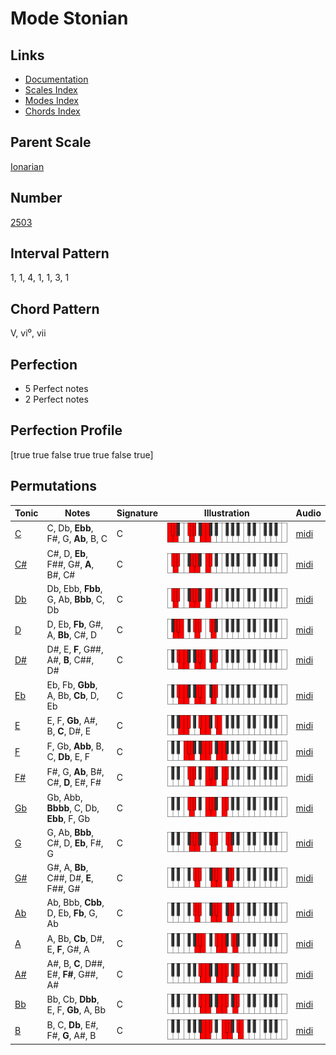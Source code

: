 # Mode Stonian

## Links

- [Documentation](index.md)
- [Scales Index](Scales.md)
- [Modes Index](Modes.md)
- [Chords Index](Chords.md)

## Parent Scale

[Ionarian](ScaleIonarian.md)

## Number

[2503](https://ianring.com/musictheory/scales/2503)

## Interval Pattern

1, 1, 4, 1, 1, 3, 1

## Chord Pattern

V, vi⁰, vii

## Perfection

- 5 Perfect notes
- 2 Perfect notes

## Perfection Profile

[true true false true true false true]

## Permutations

| Tonic | Notes | Signature | Illustration | Audio |
|-------|-------|-----------|--------------|-------|
| [C](ModeCNaturalStonian.md) | C, Db, **Ebb**, F#, G, **Ab**, B, C | C | ![CNaturalStonian](ModeCNaturalStonian.png) | [midi](https://github.com/edipermadi/music/blob/main/docs/ModeCNaturalStonian.mid?raw=true) |
| [C#](ModeCSharpStonian.md) | C#, D, **Eb**, F##, G#, **A**, B#, C# | C | ![CSharpStonian](ModeCSharpStonian.png) | [midi](https://github.com/edipermadi/music/blob/main/docs/ModeCSharpStonian.mid?raw=true) |
| [Db](ModeDFlatStonian.md) | Db, Ebb, **Fbb**, G, Ab, **Bbb**, C, Db | C | ![DFlatStonian](ModeDFlatStonian.png) | [midi](https://github.com/edipermadi/music/blob/main/docs/ModeDFlatStonian.mid?raw=true) |
| [D](ModeDNaturalStonian.md) | D, Eb, **Fb**, G#, A, **Bb**, C#, D | C | ![DNaturalStonian](ModeDNaturalStonian.png) | [midi](https://github.com/edipermadi/music/blob/main/docs/ModeDNaturalStonian.mid?raw=true) |
| [D#](ModeDSharpStonian.md) | D#, E, **F**, G##, A#, **B**, C##, D# | C | ![DSharpStonian](ModeDSharpStonian.png) | [midi](https://github.com/edipermadi/music/blob/main/docs/ModeDSharpStonian.mid?raw=true) |
| [Eb](ModeEFlatStonian.md) | Eb, Fb, **Gbb**, A, Bb, **Cb**, D, Eb | C | ![EFlatStonian](ModeEFlatStonian.png) | [midi](https://github.com/edipermadi/music/blob/main/docs/ModeEFlatStonian.mid?raw=true) |
| [E](ModeENaturalStonian.md) | E, F, **Gb**, A#, B, **C**, D#, E | C | ![ENaturalStonian](ModeENaturalStonian.png) | [midi](https://github.com/edipermadi/music/blob/main/docs/ModeENaturalStonian.mid?raw=true) |
| [F](ModeFNaturalStonian.md) | F, Gb, **Abb**, B, C, **Db**, E, F | C | ![FNaturalStonian](ModeFNaturalStonian.png) | [midi](https://github.com/edipermadi/music/blob/main/docs/ModeFNaturalStonian.mid?raw=true) |
| [F#](ModeFSharpStonian.md) | F#, G, **Ab**, B#, C#, **D**, E#, F# | C | ![FSharpStonian](ModeFSharpStonian.png) | [midi](https://github.com/edipermadi/music/blob/main/docs/ModeFSharpStonian.mid?raw=true) |
| [Gb](ModeGFlatStonian.md) | Gb, Abb, **Bbbb**, C, Db, **Ebb**, F, Gb | C | ![GFlatStonian](ModeGFlatStonian.png) | [midi](https://github.com/edipermadi/music/blob/main/docs/ModeGFlatStonian.mid?raw=true) |
| [G](ModeGNaturalStonian.md) | G, Ab, **Bbb**, C#, D, **Eb**, F#, G | C | ![GNaturalStonian](ModeGNaturalStonian.png) | [midi](https://github.com/edipermadi/music/blob/main/docs/ModeGNaturalStonian.mid?raw=true) |
| [G#](ModeGSharpStonian.md) | G#, A, **Bb**, C##, D#, **E**, F##, G# | C | ![GSharpStonian](ModeGSharpStonian.png) | [midi](https://github.com/edipermadi/music/blob/main/docs/ModeGSharpStonian.mid?raw=true) |
| [Ab](ModeAFlatStonian.md) | Ab, Bbb, **Cbb**, D, Eb, **Fb**, G, Ab | C | ![AFlatStonian](ModeAFlatStonian.png) | [midi](https://github.com/edipermadi/music/blob/main/docs/ModeAFlatStonian.mid?raw=true) |
| [A](ModeANaturalStonian.md) | A, Bb, **Cb**, D#, E, **F**, G#, A | C | ![ANaturalStonian](ModeANaturalStonian.png) | [midi](https://github.com/edipermadi/music/blob/main/docs/ModeANaturalStonian.mid?raw=true) |
| [A#](ModeASharpStonian.md) | A#, B, **C**, D##, E#, **F#**, G##, A# | C | ![ASharpStonian](ModeASharpStonian.png) | [midi](https://github.com/edipermadi/music/blob/main/docs/ModeASharpStonian.mid?raw=true) |
| [Bb](ModeBFlatStonian.md) | Bb, Cb, **Dbb**, E, F, **Gb**, A, Bb | C | ![BFlatStonian](ModeBFlatStonian.png) | [midi](https://github.com/edipermadi/music/blob/main/docs/ModeBFlatStonian.mid?raw=true) |
| [B](ModeBNaturalStonian.md) | B, C, **Db**, E#, F#, **G**, A#, B | C | ![BNaturalStonian](ModeBNaturalStonian.png) | [midi](https://github.com/edipermadi/music/blob/main/docs/ModeBNaturalStonian.mid?raw=true) |
